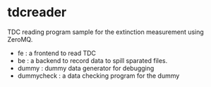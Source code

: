 # tdcreader
TDC reading program sample for the extinction measurement using ZeroMQ.
- fe : a frontend to read TDC
- be : a backend to record data to spill sparated files.
- dummy : dummy data generator for debugging
- dummycheck : a data checking program for the dummy
